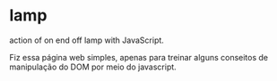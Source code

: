 # lamp
 action of on end off lamp with JavaScript.

Fiz essa página web simples, apenas para treinar alguns conseitos de manipulação do DOM por meio do javascript.